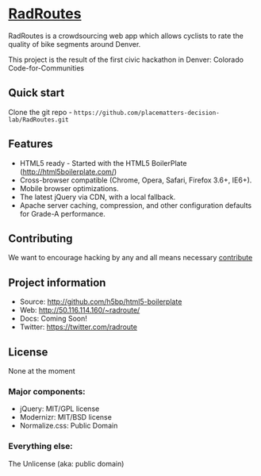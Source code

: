 # [RadRoutes](http://50.116.114.160/~radroute/)

RadRoutes is a crowdsourcing web app which allows cyclists to rate the quality of bike segments around Denver.

This project is the result of the first civic hackathon in Denver: Colorado Code-for-Communities

## Quick start

Clone the git repo - `https://github.com/placematters-decision-lab/RadRoutes.git`


## Features

* HTML5 ready - Started with the HTML5 BoilerPlate (http://html5boilerplate.com/)
* Cross-browser compatible (Chrome, Opera, Safari, Firefox 3.6+, IE6+).
* Mobile browser optimizations.
* The latest jQuery via CDN, with a local fallback.
* Apache server caching, compression, and other configuration defaults for Grade-A performance.


## Contributing

We want to encourage hacking by any and all means necessary [contribute](https://github.com/placematters-decision-lab/RadRoutes/wiki/_access)


## Project information

* Source: http://github.com/h5bp/html5-boilerplate
* Web: http://50.116.114.160/~radroute/
* Docs: Coming Soon!
* Twitter: https://twitter.com/radroute


## License
None at the moment

### Major components:

* jQuery: MIT/GPL license
* Modernizr: MIT/BSD license
* Normalize.css: Public Domain

### Everything else:

The Unlicense (aka: public domain)
